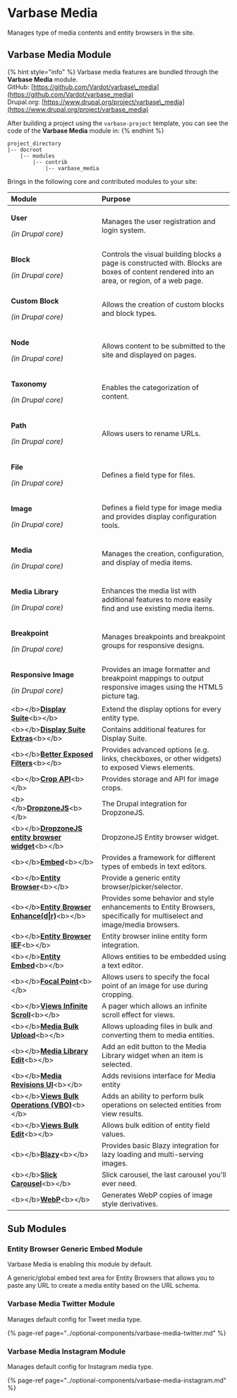 # Varbase Media

Manages type of media contents and entity browsers in the site.

## Varbase Media Module

{% hint style="info" %}
Varbase media features are bundled through the **Varbase Media** module.  
GitHub: [https://github.com/Vardot/varbase\_media](https://github.com/Vardot/varbase_media)  
Drupal.org: [https://www.drupal.org/project/varbase\_media](https://www.drupal.org/project/varbase_media)

After building a project using the `varbase-project` template, you can see the code of the **Varbase Media** module in:
{% endhint %}

```text
project_directory
|-- docroot
    |-- modules
        |-- contrib
            |-- varbase_media
```

Brings in the following core and contributed modules to your site:

<table>
  <thead>
    <tr>
      <th style="text-align:left">Module</th>
      <th style="text-align:left">Purpose</th>
    </tr>
  </thead>
  <tbody>
    <tr>
      <td style="text-align:left">
        <p><b>User</b>
        </p>
        <p><em>(in Drupal core)</em>
        </p>
      </td>
      <td style="text-align:left">Manages the user registration and login system.</td>
    </tr>
    <tr>
      <td style="text-align:left">
        <p><b>Block</b>
        </p>
        <p><em>(in Drupal core)</em>
        </p>
      </td>
      <td style="text-align:left">Controls the visual building blocks a page is constructed with. Blocks
        are boxes of content rendered into an area, or region, of a web page.</td>
    </tr>
    <tr>
      <td style="text-align:left">
        <p><b>Custom Block</b>
        </p>
        <p><em>(in Drupal core)</em>
        </p>
      </td>
      <td style="text-align:left">Allows the creation of custom blocks and block types.</td>
    </tr>
    <tr>
      <td style="text-align:left">
        <p><b>Node</b>
        </p>
        <p><em>(in Drupal core)</em>
        </p>
      </td>
      <td style="text-align:left">Allows content to be submitted to the site and displayed on pages.</td>
    </tr>
    <tr>
      <td style="text-align:left">
        <p><b>Taxonomy</b>
        </p>
        <p><em>(in Drupal core)</em>
        </p>
      </td>
      <td style="text-align:left">Enables the categorization of content.</td>
    </tr>
    <tr>
      <td style="text-align:left">
        <p><b>Path</b>
        </p>
        <p><em>(in Drupal core)</em>
        </p>
      </td>
      <td style="text-align:left">Allows users to rename URLs.</td>
    </tr>
    <tr>
      <td style="text-align:left">
        <p><b>File</b>
        </p>
        <p><em>(in Drupal core)</em>
        </p>
      </td>
      <td style="text-align:left">Defines a field type for files.</td>
    </tr>
    <tr>
      <td style="text-align:left">
        <p><b>Image</b>
        </p>
        <p><em>(in Drupal core)</em>
        </p>
      </td>
      <td style="text-align:left">Defines a field type for image media and provides display configuration
        tools.</td>
    </tr>
    <tr>
      <td style="text-align:left">
        <p><b>Media</b>
        </p>
        <p><em>(in Drupal core)</em>
        </p>
      </td>
      <td style="text-align:left">Manages the creation, configuration, and display of media items.</td>
    </tr>
    <tr>
      <td style="text-align:left">
        <p><b>Media Library</b>
        </p>
        <p><em>(in Drupal core)</em>
        </p>
      </td>
      <td style="text-align:left">Enhances the media list with additional features to more easily find and
        use existing media items.</td>
    </tr>
    <tr>
      <td style="text-align:left">
        <p><b>Breakpoint</b>
        </p>
        <p><em>(in Drupal core)</em>
        </p>
      </td>
      <td style="text-align:left">Manages breakpoints and breakpoint groups for responsive designs.</td>
    </tr>
    <tr>
      <td style="text-align:left">
        <p><b>Responsive Image</b>
        </p>
        <p><em>(in Drupal core)</em>
        </p>
      </td>
      <td style="text-align:left">Provides an image formatter and breakpoint mappings to output responsive
        images using the HTML5 picture tag.</td>
    </tr>
    <tr>
      <td style="text-align:left">&lt;b&gt;&lt;/b&gt;<a href="https://www.drupal.org/project/ds"><b>Display Suite</b></a>&lt;b&gt;&lt;/b&gt;</td>
      <td
      style="text-align:left">Extend the display options for every entity type.</td>
    </tr>
    <tr>
      <td style="text-align:left">&lt;b&gt;&lt;/b&gt;<a href="https://www.drupal.org/project/ds"><b>Display Suite Extras</b></a>&lt;b&gt;&lt;/b&gt;</td>
      <td
      style="text-align:left">Contains additional features for Display Suite.</td>
    </tr>
    <tr>
      <td style="text-align:left">&lt;b&gt;&lt;/b&gt;<a href="https://www.drupal.org/project/better_exposed_filters"><b>Better Exposed Filters</b></a>&lt;b&gt;&lt;/b&gt;</td>
      <td
      style="text-align:left">Provides advanced options (e.g. links, checkboxes, or other widgets) to
        exposed Views elements.</td>
    </tr>
    <tr>
      <td style="text-align:left">&lt;b&gt;&lt;/b&gt;<a href="https://www.drupal.org/project/crop"><b>Crop API</b></a>&lt;b&gt;&lt;/b&gt;</td>
      <td
      style="text-align:left">Provides storage and API for image crops.</td>
    </tr>
    <tr>
      <td style="text-align:left">&lt;b&gt;&lt;/b&gt;<a href="https://www.drupal.org/project/dropzonejs"><b>DropzoneJS</b></a>&lt;b&gt;&lt;/b&gt;</td>
      <td
      style="text-align:left">The Drupal integration for DropzoneJS.</td>
    </tr>
    <tr>
      <td style="text-align:left">&lt;b&gt;&lt;/b&gt;<a href="https://www.drupal.org/project/dropzonejs"><b>DropzoneJS entity browser widget</b></a>&lt;b&gt;&lt;/b&gt;</td>
      <td
      style="text-align:left">DropzoneJS Entity browser widget.</td>
    </tr>
    <tr>
      <td style="text-align:left">&lt;b&gt;&lt;/b&gt;<a href="https://www.drupal.org/project/embed"><b>Embed</b></a>&lt;b&gt;&lt;/b&gt;</td>
      <td
      style="text-align:left">Provides a framework for different types of embeds in text editors.</td>
    </tr>
    <tr>
      <td style="text-align:left">&lt;b&gt;&lt;/b&gt;<a href="https://www.drupal.org/project/entity_browser"><b>Entity Browser</b></a>&lt;b&gt;&lt;/b&gt;</td>
      <td
      style="text-align:left">Provide a generic entity browser/picker/selector.</td>
    </tr>
    <tr>
      <td style="text-align:left">&lt;b&gt;&lt;/b&gt;<a href="https://www.drupal.org/project/entity_browser_enhanced"><b>Entity Browser Enhance(d|r)</b></a>&lt;b&gt;&lt;/b&gt;</td>
      <td
      style="text-align:left">Provides some behavior and style enhancements to Entity Browsers, specifically
        for multiselect and image/media browsers.</td>
    </tr>
    <tr>
      <td style="text-align:left">&lt;b&gt;&lt;/b&gt;<a href="https://www.drupal.org/project/entity_browser"><b>Entity Browser IEF</b></a>&lt;b&gt;&lt;/b&gt;</td>
      <td
      style="text-align:left">Entity browser inline entity form integration.</td>
    </tr>
    <tr>
      <td style="text-align:left">&lt;b&gt;&lt;/b&gt;<a href="https://www.drupal.org/project/entity_embed"><b>Entity Embed</b></a>&lt;b&gt;&lt;/b&gt;</td>
      <td
      style="text-align:left">Allows entities to be embedded using a text editor.</td>
    </tr>
    <tr>
      <td style="text-align:left">&lt;b&gt;&lt;/b&gt;<a href="https://www.drupal.org/project/focal_point"><b>Focal Point</b></a>&lt;b&gt;&lt;/b&gt;</td>
      <td
      style="text-align:left">Allows users to specify the focal point of an image for use during cropping.</td>
    </tr>
    <tr>
      <td style="text-align:left">&lt;b&gt;&lt;/b&gt;<a href="https://www.drupal.org/project/views_infinite_scroll"><b>Views Infinite Scroll</b></a>&lt;b&gt;&lt;/b&gt;</td>
      <td
      style="text-align:left">A pager which allows an infinite scroll effect for views.</td>
    </tr>
    <tr>
      <td style="text-align:left">&lt;b&gt;&lt;/b&gt;<a href="https://www.drupal.org/project/media_bulk_upload"><b>Media Bulk Upload</b></a>&lt;b&gt;&lt;/b&gt;</td>
      <td
      style="text-align:left">Allows uploading files in bulk and converting them to media entities.</td>
    </tr>
    <tr>
      <td style="text-align:left">&lt;b&gt;&lt;/b&gt;<a href="https://www.drupal.org/project/media_library_edit"><b>Media Library Edit</b></a>&lt;b&gt;&lt;/b&gt;</td>
      <td
      style="text-align:left">Add an edit button to the Media Library widget when an item is selected.</td>
    </tr>
    <tr>
      <td style="text-align:left">&lt;b&gt;&lt;/b&gt;<a href="https://www.drupal.org/project/media_revisions_ui"><b>Media Revisions UI</b></a>&lt;b&gt;&lt;/b&gt;</td>
      <td
      style="text-align:left">Adds revisions interface for Media entity</td>
    </tr>
    <tr>
      <td style="text-align:left">&lt;b&gt;&lt;/b&gt;<a href="https://www.drupal.org/project/views_bulk_operations"><b>Views Bulk Operations (VBO)</b></a>&lt;b&gt;&lt;/b&gt;</td>
      <td
      style="text-align:left">Adds an ability to perform bulk operations on selected entities from view
        results.</td>
    </tr>
    <tr>
      <td style="text-align:left">&lt;b&gt;&lt;/b&gt;<a href="https://www.drupal.org/project/views_bulk_edit"><b>Views Bulk Edit</b></a>&lt;b&gt;&lt;/b&gt;</td>
      <td
      style="text-align:left">Allows bulk edition of entity field values.</td>
    </tr>
    <tr>
      <td style="text-align:left">&lt;b&gt;&lt;/b&gt;<a href="https://www.drupal.org/project/blazy"><b>Blazy</b></a>&lt;b&gt;&lt;/b&gt;</td>
      <td
      style="text-align:left">Provides basic Blazy integration for lazy loading and multi-serving images.</td>
    </tr>
    <tr>
      <td style="text-align:left">&lt;b&gt;&lt;/b&gt;<a href="https://www.drupal.org/project/slick"><b>Slick Carousel</b></a>&lt;b&gt;&lt;/b&gt;</td>
      <td
      style="text-align:left">Slick carousel, the last carousel you&apos;ll ever need.</td>
    </tr>
    <tr>
      <td style="text-align:left">&lt;b&gt;&lt;/b&gt;<a href="https://www.drupal.org/project/webp"><b>WebP</b></a>&lt;b&gt;&lt;/b&gt;</td>
      <td
      style="text-align:left">Generates WebP copies of image style derivatives.</td>
    </tr>
  </tbody>
</table>

## Sub Modules

### Entity Browser Generic Embed Module

Varbase Media is enabling this module by default.

A generic/global embed text area for Entity Browsers that allows you to paste any URL to create a media entity based on the URL schema.

### Varbase Media Twitter Module

Manages default config for Tweet media type.

{% page-ref page="../optional-components/varbase-media-twitter.md" %}

### Varbase Media Instagram Module

Manages default config for Instagram media type.

{% page-ref page="../optional-components/varbase-media-instagram.md" %}







